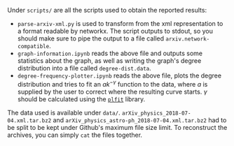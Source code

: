 Under `scripts/` are all the scripts used to obtain the reported results:

- `parse-arxiv-xml.py` is used to transform from the xml representation to a format readable by networkx. The script outputs to stdout, so you should make sure to pipe the output to a file called `arxiv.network-compatible`.
- `graph-information.ipynb` reads the above file and outputs some statistics about the graph, as well as writing the graph's degree distribution into a file called `degree-dist.data`.
- `degree-frequency-plotter.ipynb` reads the above file, plots the degree distribution and tries to fit an $ak^{-\gamma}$ function to the data, where $a$ is supplied by the user to correct where the resulting curve starts. $\gamma$ should be calculated using the [`plfit`](https://github.com/ntamas/plfit) library.

The data used is available under `data/`. `arXiv_physics_2018-07-04.xml.tar.bz2` and `arXiv_physics_astro-ph_2018-07-04.xml.tar.bz2` had to be split to be kept under Github's maximum file size limit. To reconstruct the archives, you can simply `cat` the files together.
